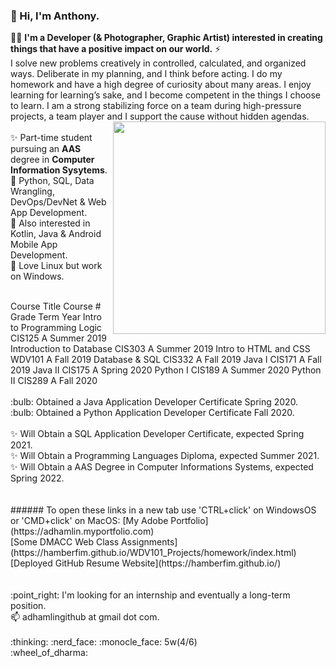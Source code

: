 ### 👋 Hi, I'm Anthony. 
:man_technologist: <strong>I'm a Developer (& Photographer, Graphic Artist) interested in creating things that have a positive impact on our world.</strong> ⚡ <br/>
I solve new problems creatively in controlled, calculated, and organized ways. Deliberate in my planning, and I think before acting. I do my homework and have a high degree of curiosity about many areas. I enjoy learning for learning’s sake, and I become competent in the things I choose to learn. I am a strong stabilizing force on a team during high-pressure projects, a team player and I support the cause without hidden agendas. <br/>
<img align="right" src="https://camo.githubusercontent.com/3037d9317fc8aaa3e9a5dfded64cb3aab8c0b6c5/68747470733a2f2f6d69726f2e6d656469756d2e636f6d2f6d61782f3638302f312a495247486d69477361313673746564517649615a66772e676966" width="340" data-canonical-src="https://miro.medium.com/max/680/1*IRGHmiGsa16stedQvIaZfw.gif" style="max-width:100%;"><br/>
<span style="text-align: left">
✨ Part-time student pursuing an **AAS** degree in **Computer Information Sysytems**. <br/>
:sparkling_heart: Python, SQL, Data Wrangling, DevOps/DevNet & Web App Development. <br/>
🌱 Also interested in Kotlin, Java & Android Mobile App Development. <br/>
:orange_heart: Love Linux but work on Windows. <br/>
<br/>
<!-- table -->
  <tbody><tr>
  <td>Course Title</td>
  <td>Course #</td>
  <td>Grade</td>
  <td>Term</td>
  <td>Year</td>
 </tr>
 <tr>
  <td>Intro to Programming Logic</td>
  <td>CIS125</td>
  <td>A</td>
  <td>Summer</td>
  <td>2019</td>
 </tr>
 <tr>
  <td>Introduction to Database</td>
  <td>CIS303</td>
  <td>A</td>
  <td>Summer</td>
  <td>2019</td>
 </tr>
 <tr>
  <td>Intro to HTML and CSS</td>
  <td>WDV101</td>
  <td>A</td>
  <td>Fall</td>
  <td>2019</td>
 </tr>
 <tr>
  <td>Database &amp; SQL</td>
  <td>CIS332</td>
  <td>A</td>
  <td>Fall</td>
  <td>2019</td>
 </tr>
 <tr>
  <td>Java I</td>
  <td>CIS171</td>
  <td>A</td>
  <td>Fall</td>
  <td>2019</td>
 </tr>
 <tr>
  <td>Java II</td>
  <td>CIS175</td>
  <td>A</td>
  <td>Spring</td>
  <td>2020</td>
 </tr>
 <tr>
  <td>Python I</td>
  <td>CIS189</td>
  <td>A</td>
  <td>Summer</td>
  <td>2020</td>
 </tr>
 <tr>
  <td>Python II</td>
  <td>CIS289</td>
  <td>A</td>
  <td>Fall</td>
  <td>2020</td>
 </tr>
</tbody>
<!-- end table -->
<br/>
<br/>
:bulb: Obtained a Java Application Developer Certificate Spring 2020. <br/>
:bulb: Obtained a Python Application Developer Certificate Fall 2020. <br/>
<br/>
✨ Will Obtain a SQL Application Developer Certificate, expected Spring 2021. <br/>
✨ Will Obtain a Programming Languages Diploma, expected Summer 2021. <br/>
✨ Will Obtain a AAS Degree in Computer Informations Systems, expected Spring 2022. <br/>
<br/>
<br/>
###### To open these links in a new tab use 'CTRL+click' on WindowsOS or 'CMD+click' on MacOS:
[My Adobe Portfolio](https://adhamlin.myportfolio.com) <br/>
[Some DMACC Web Class Assignments](https://hamberfim.github.io/WDV101_Projects/homework/index.html) <br/>
[Deployed GitHub Resume Website](https://hamberfim.github.io/) <br/>
<br/>
<br/>
:point_right: I'm looking for an internship and eventually a long-term position. <br/>
📫 adhamlingithub at gmail dot com. <br/><br/>
:thinking: :nerd_face: :monocle_face: 5w(4/6) <br/>
:wheel_of_dharma: <br/>
</span><br/>
<!--
**Hamberfim/hamberfim** is a ✨ _special_ ✨ repository because its `README.md` (this file) appears on your GitHub profile.

Here are some ideas to get you started:

- 🔭 I’m currently working on ...
- 🌱 I’m currently learning ...
- 👯 I’m looking to collaborate on ...
- 🤔 I’m looking for help with ...
- 💬 Ask me about ...
- 📫 How to reach me: ...
- 😄 Pronouns: ...
- ⚡ Fun fact: ...
- ✨
-->
